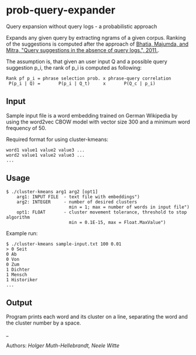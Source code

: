 # prob-query-expander
Query expansion without query logs - a probabilistic approach

Expands any given query by extracting ngrams of a given corpus. Ranking of the suggestions is computed after the approach of [Bhatia, Majumda, and Mitra, "Query suggestions in the absence of query logs.", 2011.](http://www.tyr.unlu.edu.ar/tallerIR/2013/papers/querysuggestion.pdf).

The assumption is, that given an user input Q and a possible query suggestion p_i, the rank of p_i is computed as following:
```
Rank pf p_i = phrase selection prob. x phrase-query correlation
 P(p_i | Q) =       P(p_i | Q_t)     x       P(Q_c | p_i)
```



## Input
Sample input file is a word embedding trained on German Wikipedia by using the word2vec CBOW model with vector size 300 and a minimum word frequency of 50.

Required format for using cluster-kmeans:
```
word1 value1 value2 value3 ...
word2 value1 value2 value3 ...
...
```

## Usage
```
$ ./cluster-kmeans arg1 arg2 [opt1]
    arg1: INPUT FILE  - text file with embeddings")
    arg2: INTEGER     - number of desired clusters
                        min = 1; max = number of words in input file")
    opt1: FLOAT       - cluster movement tolerance, threshold to stop algorithm
                        min = 0.1E-15, max = Float.MaxValue")
```
Example run:
```
$ ./cluster-kmeans sample-input.txt 100 0.01
> 0 Seit
0 Ab
0 Von
0 Zum
1 Dichter
1 Mensch
1 Historiker
...
```

## Output
Program prints each word and its cluster on a line, separating the word and the cluster number by a space.


_

Authors: *Holger Muth-Hellebrandt, Neele Witte*
